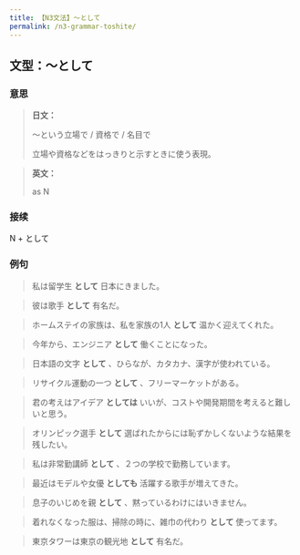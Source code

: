 ```yaml
---
title: 【N3文法】〜として
permalink: /n3-grammar-toshite/
---
```


## 文型：〜として

### 意思

> **日文：**
> 
> 〜という立場で / 資格で / 名目で
> 
> 立場や資格などをはっきりと示すときに使う表現。


> **英文：**
> 
> as N


### 接续

N + として

### 例句

> 私は留学生 **として** 日本にきました。

> 彼は歌手 **として** 有名だ。

> ホームステイの家族は、私を家族の1人 **として** 温かく迎えてくれた。

> 今年から、エンジニア **として** 働くことになった。

> 日本語の文字 **として** 、ひらなが、カタカナ、漢字が使われている。

> リサイクル運動の一つ **として** 、フリーマーケットがある。

> 君の考えはアイデア **としては** いいが、コストや開発期間を考えると難しいと思う。

> オリンピック選手 **として** 選ばれたからには恥ずかしくないような結果を残したい。

> 私は非常勤講師 **として** 、２つの学校で勤務しています。

> 最近はモデルや女優 **としても** 活躍する歌手が増えてきた。

> 息子のいじめを親 **として** 、黙っているわけにはいきません。

> 着れなくなった服は、掃除の時に、雑巾の代わり **として** 使ってます。

> 東京タワーは東京の観光地 **として** 有名だ。

